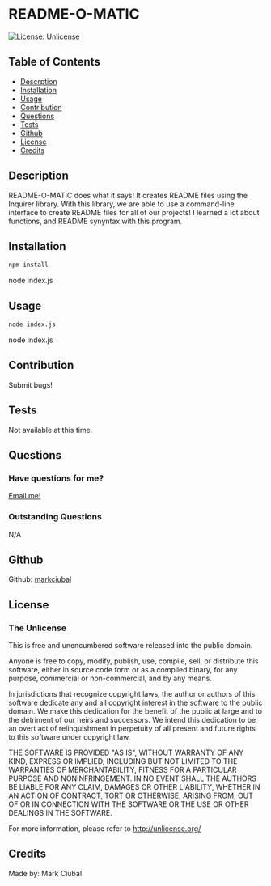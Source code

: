 # README-O-MATIC
  
[![License: Unlicense](https://img.shields.io/badge/license-Unlicense-blue.svg)](http://unlicense.org/)
## Table of Contents
- [Descrption](#description)
- [Installation](#installation)
- [Usage](#usage)
- [Contribution](#contribution)
- [Questions](#questions)
- [Tests](#tests)
- [Github](#github)
- [License](#license)
- [Credits](#credits)

## Description
README-O-MATIC does what it says! It creates README files using the Inquirer library. With this library, we are able to use a command-line interface to create README files for all of our projects! I learned a lot about functions, and README synyntax with this program.

## Installation
```bash
npm install
```
node index.js

## Usage
```bash
node index.js
```
node index.js

## Contribution
Submit bugs!

## Tests
Not available at this time.

## Questions
### Have questions for me?
[Email me!](mailto:mark.ciubal@gmail.com)

### Outstanding Questions
N/A

## Github
Github: [markciubal](https://www.github.com/markciubal)

## License

### The Unlicense

This is free and unencumbered software released into the public domain.

Anyone is free to copy, modify, publish, use, compile, sell, or distribute this software, either in source code form or as a compiled binary, for any purpose, commercial or non-commercial, and by any means.

In jurisdictions that recognize copyright laws, the author or authors of this software dedicate any and all copyright interest in the software to the public domain. We make this dedication for the benefit of the public at large and to the detriment of our heirs and successors. We intend this dedication to be an overt act of relinquishment in perpetuity of all present and future rights to this software under copyright law.

THE SOFTWARE IS PROVIDED "AS IS", WITHOUT WARRANTY OF ANY KIND, EXPRESS OR IMPLIED, INCLUDING BUT NOT LIMITED TO THE WARRANTIES OF MERCHANTABILITY, FITNESS FOR A PARTICULAR PURPOSE AND NONINFRINGEMENT. IN NO EVENT SHALL THE AUTHORS BE LIABLE FOR ANY CLAIM, DAMAGES OR OTHER LIABILITY, WHETHER IN AN ACTION OF CONTRACT, TORT OR OTHERWISE, ARISING FROM, OUT OF OR IN CONNECTION WITH THE SOFTWARE OR THE USE OR OTHER DEALINGS IN THE SOFTWARE.

For more information, please refer to <http://unlicense.org/>

## Credits
Made by: Mark Ciubal

